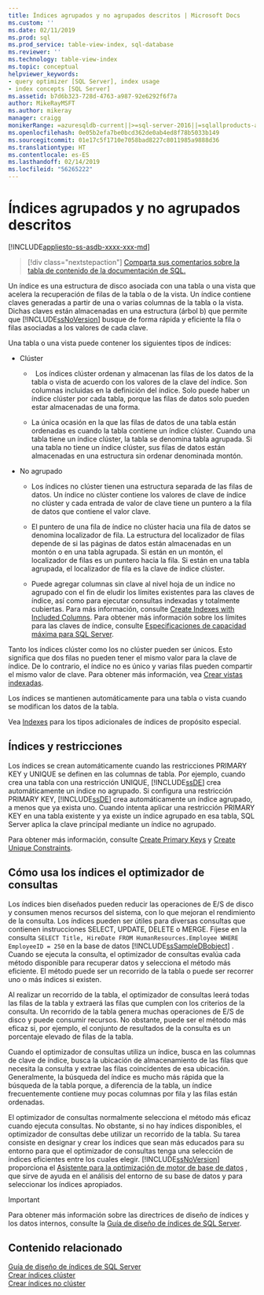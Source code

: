 ```yaml
---
title: Índices agrupados y no agrupados descritos | Microsoft Docs
ms.custom: ''
ms.date: 02/11/2019
ms.prod: sql
ms.prod_service: table-view-index, sql-database
ms.reviewer: ''
ms.technology: table-view-index
ms.topic: conceptual
helpviewer_keywords:
- query optimizer [SQL Server], index usage
- index concepts [SQL Server]
ms.assetid: b7d6b323-728d-4763-a987-92e6292f6f7a
author: MikeRayMSFT
ms.author: mikeray
manager: craigg
monikerRange: =azuresqldb-current||>=sql-server-2016||=sqlallproducts-allversions||>=sql-server-linux-2017||=azuresqldb-mi-current
ms.openlocfilehash: 0e05b2efa7be0bcd362de0ab4ed8f78b5033b149
ms.sourcegitcommit: 01e17c5f1710e7058bad8227c8011985a9888d36
ms.translationtype: HT
ms.contentlocale: es-ES
ms.lasthandoff: 02/14/2019
ms.locfileid: "56265222"
---
```

# <a name="clustered-and-nonclustered-indexes-described"></a>Índices agrupados y no agrupados descritos
[!INCLUDE[appliesto-ss-asdb-xxxx-xxx-md](../../includes/appliesto-ss-asdb-xxxx-xxx-md.md)]

  > [!div class="nextstepaction"]
  > [Comparta sus comentarios sobre la tabla de contenido de la documentación de SQL.](https://aka.ms/sqldocsurvey)

  Un índice es una estructura de disco asociada con una tabla o una vista que acelera la recuperación de filas de la tabla o de la vista. Un índice contiene claves generadas a partir de una o varias columnas de la tabla o la vista. Dichas claves están almacenadas en una estructura (árbol b) que permite que [!INCLUDE[ssNoVersion](../../includes/ssnoversion-md.md)] busque de forma rápida y eficiente la fila o filas asociadas a los valores de cada clave.  
  
 Una tabla o una vista puede contener los siguientes tipos de índices:  
  
-   Clúster  
  
    -   Los índices clúster ordenan y almacenan las filas de los datos de la tabla o vista de acuerdo con los valores de la clave del índice. Son columnas incluidas en la definición del índice. Solo puede haber un índice clúster por cada tabla, porque las filas de datos solo pueden estar almacenadas de una forma.  
  
    -   La única ocasión en la que las filas de datos de una tabla están ordenadas es cuando la tabla contiene un índice clúster. Cuando una tabla tiene un índice clúster, la tabla se denomina tabla agrupada. Si una tabla no tiene un índice clúster, sus filas de datos están almacenadas en una estructura sin ordenar denominada montón.  
  
-   No agrupado  
  
    -   Los índices no clúster tienen una estructura separada de las filas de datos. Un índice no clúster contiene los valores de clave de índice no clúster y cada entrada de valor de clave tiene un puntero a la fila de datos que contiene el valor clave.  
  
    -   El puntero de una fila de índice no clúster hacia una fila de datos se denomina localizador de fila. La estructura del localizador de filas depende de si las páginas de datos están almacenadas en un montón o en una tabla agrupada. Si están en un montón, el localizador de filas es un puntero hacia la fila. Si están en una tabla agrupada, el localizador de fila es la clave de índice clúster.  
  
    -   Puede agregar columnas sin clave al nivel hoja de un índice no agrupado con el fin de eludir los límites existentes para las claves de índice, así como para ejecutar consultas indexadas y totalmente cubiertas. Para más información, consulte [Create Indexes with Included Columns](../../relational-databases/indexes/create-indexes-with-included-columns.md). Para obtener más información sobre los límites para las claves de índice, consulte [Especificaciones de capacidad máxima para SQL Server](../../sql-server/maximum-capacity-specifications-for-sql-server.md). 
  
 Tanto los índices clúster como los no clúster pueden ser únicos. Esto significa que dos filas no pueden tener el mismo valor para la clave de índice. De lo contrario, el índice no es único y varias filas pueden compartir el mismo valor de clave. Para obtener más información, vea [Crear vistas indexadas](../../relational-databases/indexes/create-unique-indexes.md).  
  
 Los índices se mantienen automáticamente para una tabla o vista cuando se modifican los datos de la tabla.  
  
 Vea [Indexes](../../relational-databases/indexes/indexes.md) para los tipos adicionales de índices de propósito especial.  
  
## <a name="indexes-and-constraints"></a>Índices y restricciones  

Los índices se crean automáticamente cuando las restricciones PRIMARY KEY y UNIQUE se definen en las columnas de tabla. Por ejemplo, cuando crea una tabla con una restricción UNIQUE, [!INCLUDE[ssDE](../../includes/ssde-md.md)] crea automáticamente un índice no agrupado. Si configura una restricción PRIMARY KEY, [!INCLUDE[ssDE](../../includes/ssde-md.md)] crea automáticamente un índice agrupado, a menos que ya exista uno. Cuando intenta aplicar una restricción PRIMARY KEY en una tabla existente y ya existe un índice agrupado en esa tabla, SQL Server aplica la clave principal mediante un índice no agrupado.

Para obtener más información, consulte [Create Primary Keys](../../relational-databases/tables/create-primary-keys.md) y [Create Unique Constraints](../../relational-databases/tables/create-unique-constraints.md).  
  
## <a name="how-indexes-are-used-by-the-query-optimizer"></a>Cómo usa los índices el optimizador de consultas  
 Los índices bien diseñados pueden reducir las operaciones de E/S de disco y consumen menos recursos del sistema, con lo que mejoran el rendimiento de la consulta. Los índices pueden ser útiles para diversas consultas que contienen instrucciones SELECT, UPDATE, DELETE o MERGE. Fíjese en la consulta `SELECT Title, HireDate FROM HumanResources.Employee WHERE EmployeeID = 250` en la base de datos [!INCLUDE[ssSampleDBobject](../../includes/sssampledbobject-md.md)] . Cuando se ejecuta la consulta, el optimizador de consultas evalúa cada método disponible para recuperar datos y selecciona el método más eficiente. El método puede ser un recorrido de la tabla o puede ser recorrer uno o más índices si existen.  
  
 Al realizar un recorrido de la tabla, el optimizador de consultas leerá todas las filas de la tabla y extraerá las filas que cumplen con los criterios de la consulta. Un recorrido de la tabla genera muchas operaciones de E/S de disco y puede consumir recursos. No obstante, puede ser el método más eficaz si, por ejemplo, el conjunto de resultados de la consulta es un porcentaje elevado de filas de la tabla.  
  
 Cuando el optimizador de consultas utiliza un índice, busca en las columnas de clave de índice, busca la ubicación de almacenamiento de las filas que necesita la consulta y extrae las filas coincidentes de esa ubicación. Generalmente, la búsqueda del índice es mucho más rápida que la búsqueda de la tabla porque, a diferencia de la tabla, un índice frecuentemente contiene muy pocas columnas por fila y las filas están ordenadas.  
  
 El optimizador de consultas normalmente selecciona el método más eficaz cuando ejecuta consultas. No obstante, si no hay índices disponibles, el optimizador de consultas debe utilizar un recorrido de la tabla. Su tarea consiste en designar y crear los índices que sean más educados para su entorno para que el optimizador de consultas tenga una selección de índices eficientes entre los cuales elegir. [!INCLUDE[ssNoVersion](../../includes/ssnoversion-md.md)] proporciona el [Asistente para la optimización de motor de base de datos](../../relational-databases/performance/database-engine-tuning-advisor.md) , que sirve de ayuda en el análisis del entorno de su base de datos y para seleccionar los índices apropiados.  
  
> [!IMPORTANT] 
> Para obtener más información sobre las directrices de diseño de índices y los datos internos, consulte la [Guía de diseño de índices de SQL Server](../../relational-databases/sql-server-index-design-guide.md).

## <a name="related-content"></a>Contenido relacionado  
 [Guía de diseño de índices de SQL Server](../../relational-databases/sql-server-index-design-guide.md)     
 [Crear índices clúster](../../relational-databases/indexes/create-clustered-indexes.md)  
 [Crear índices no clúster](../../relational-databases/indexes/create-nonclustered-indexes.md)  
  
  
